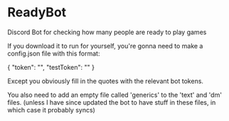 # ReadyBot
Discord Bot for checking how many people are ready to play games


If you download it to run for yourself, you're gonna need to make a config.json file with this format: 

{
	"token": "",
	"testToken": ""
}

Except you obviously fill in the quotes with the relevant bot tokens.

You also need to add an empty file called 'generics' to the 'text' and 'dm' files. (unless I have since updated the bot to have stuff in these files, in which case it probably syncs)
